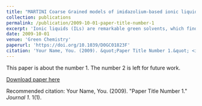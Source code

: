 ```yaml
---
title: "MARTINI Coarse Grained models of imidazolium-based ionic liquids: from nanostructural organization to liquid-liquid extractions"
collection: publications
permalink: /publication/2009-10-01-paper-title-number-1
excerpt: 'Ionic liquids (ILs) are remarkable green solvents, which find applications in many areas of nano- and biotechnology including extraction and purification of value-added compounds or fine chemicals. These liquid salts possess versatile solvation properties that can be tuned by modifications in the cation or anion structure. So far, in contrast to the great success of theoretical and computational methodologies applied to other fields, only a few IL models have been able to bring insights towards the rational design of such solvents. In this work, we develop coarse-grained (CG) models for imidazolium-based ILs using a new version of the Martini force field. The model is able to reproduce the main structural properties of pure ILs, including spatial heterogeneity and global densities over a wide range of temperatures. More importantly, given the high intermolecular compatibility of the Martini force field, this new IL CG model opens the possibility of large-scale simulations of liquid–liquid extraction experiments. As examples, we show two applications, namely the extraction of aromatic molecules from a petroleum oil model and the extraction of omega-3 polyunsaturated fatty acids from a fish oil model. In semi-quantitative agreement with the experiments, we show how the extraction capacity and selectivity of the IL could be affected by the cation chain length or addition of co-solvents.'
date: 2009-10-01
venue: 'Green Chemistry'
paperurl: 'https://doi.org/10.1039/D0GC01823F'
citation: 'Your Name, You. (2009). &quot;Paper Title Number 1.&quot; <i>Journal 1</i>. 1(1).'
---
```

This paper is about the number 1. The number 2 is left for future work.

[Download paper here](http://academicpages.github.io/files/paper1.pdf)

Recommended citation: Your Name, You. (2009). "Paper Title Number 1." <i>Journal 1</i>. 1(1).
